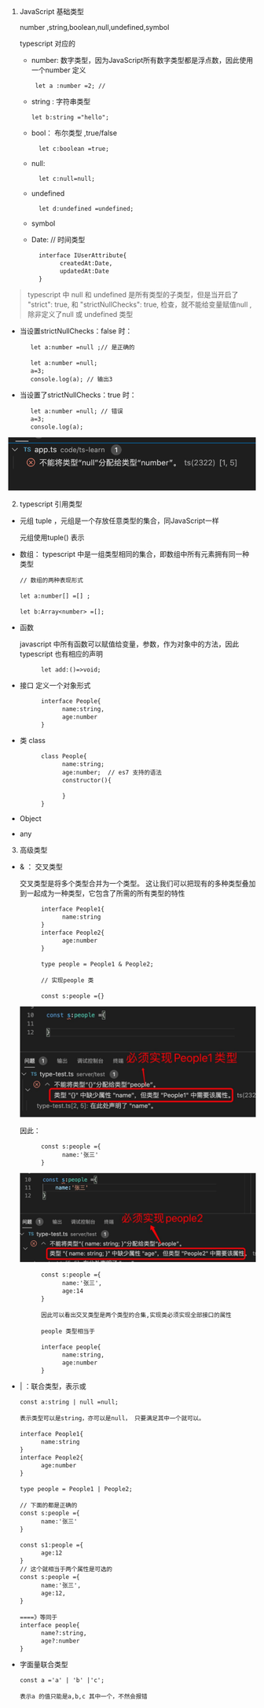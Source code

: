 1. JavaScript 基础类型

   number ,string,boolean,null,undefined,symbol

   typescript 对应的

   + number: 数字类型，因为JavaScript所有数字类型都是浮点数，因此使用一个number 定义

          let a :number =2; // 
    
    + string : 字符串类型

          let b:string ="hello";
    
    + bool： 布尔类型 ,true/false

            let c:boolean =true;
    + null:

            let c:null=null;
    + undefined

            let d:undefined =undefined;
    + symbol

    + Date: // 时间类型

            interface IUserAttribute{
                  createdAt:Date,
                  updatedAt:Date
            }

> typescript 中 null  和 undefined 是所有类型的子类型，但是当开启了   "strict": true,     和   "strictNullChecks": true, 检查，就不能给变量赋值null ,除非定义了null 或 undefined 类型

   + 当设置strictNullChecks：false  时：

            let a:number =null ;// 是正确的

            let a:number =null;
            a=3;
            console.log(a); // 输出3

   + 当设置了strictNullChecks：true 时：

            let a:number =null; // 错误
            a=3;
            console.log(a); 

   ![avatar](../assets/ts-null-check.png)

2. typescript 引用类型

+ 元组 tuple ，元组是一个存放任意类型的集合，同JavaScript一样

   元组使用tuple() 表示

+ 数组： typescript 中是一组类型相同的集合，即数组中所有元素拥有同一种类型

      // 数组的两种表现形式

      let a:number[] =[] ;

      let b:Array<number> =[];

+ 函数

   javascript 中所有函数可以赋值给变量，参数，作为对象中的方法，因此typescript 也有相应的声明

            let add:()=>void;

+ 接口 定义一个对象形式

            interface People{
                  name:string,
                  age:number
            }

+ 类 class

            class People{
                  name:string;
                  age:number;  // es7 支持的语法
                  constructor(){

                  }
            }

+ Object

+ any

3. 高级类型

+ & ： 交叉类型

   交叉类型是将多个类型合并为一个类型。 这让我们可以把现有的多种类型叠加到一起成为一种类型，它包含了所需的所有类型的特性

            interface People1{
                  name:string
            }
            interface People2{
                  age:number
            }

            type people = People1 & People2;

            // 实现people 类

            const s:people ={}
   ![avatar](../assets/jiaocha.jpg)

   因此：

            const s:people ={
                  name:'张三'
            }

   ![avatar](../assets/jiaocha1.jpg)

            const s:people ={
                  name:'张三',
                  age:14
            }

            因此可以看出交叉类型是两个类型的合集,实现类必须实现全部接口的属性

            people 类型相当于

            interface people{
                  name:string,
                  age:number
            }

+ | ：联合类型，表示或

      const a:string | null =null;

      表示类型可以是string，亦可以是null， 只要满足其中一个就可以。

      interface People1{
            name:string
      }
      interface People2{
            age:number
      }

      type people = People1 | People2;

      // 下面的都是正确的
      const s:people ={
            name:'张三'
      }

      const s1:people ={
            age:12
      }
      // 这个就相当于两个属性是可选的
      const s:people ={
            name:'张三',
            age:12,
      }

      ====》等同于
      interface people{
            name?:string,
            age?:number
      }

+ 字面量联合类型

      const a ='a' | 'b' |'c';

      表示a 的值只能是a,b,c 其中一个，不然会报错
